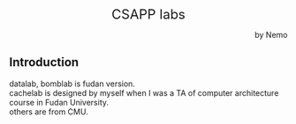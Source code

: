 <center><font size = 5>CSAPP labs</font></center>
<p align='right'>by Nemo</p>

## Introduction
datalab, bomblab is fudan version.  
cachelab is designed by myself when I was a TA of computer architecture course in Fudan University.  
others are from CMU.

